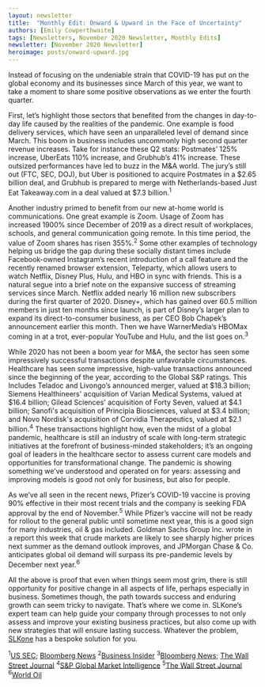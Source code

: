 ```yaml
---
layout: newsletter
title:  "Monthly Edit: Onward & Upward in the Face of Uncertainty"
authors: [Emily Cowperthwaite]
tags: [Newsletters, November 2020 Newsletter, Monthly Edits]
newsletter: [November 2020 Newsletter]
heroimage: posts/onward-upward.jpg
---
```


Instead of focusing on the undeniable strain that COVID-19 has put on the global economy and its businesses since March of this year, we want to take a moment to share some positive observations as we enter the fourth quarter.

First, let’s highlight those sectors that benefited from the changes in day-to-day life caused by the realities of the pandemic. One example is food delivery services, which have seen an unparalleled level of demand since March. This boom in business includes uncommonly high second quarter revenue increases. Take for instance these Q2 stats: Postmates’ 125% increase, UberEats 110% increase, and Grubhub’s 41% increase. These outsized performances have led to buzz in the M&A world. The jury’s still out (FTC, SEC, DOJ), but Uber is positioned to acquire Postmates in a $2.65 billion deal, and Grubhub is prepared to merge with Netherlands-based Just Eat Takeaway.com in a deal valued at $7.3 billion.<sup>1</sup>

Another industry primed to benefit from our new at-home world is communications. One great example is Zoom. Usage of Zoom has increased 1900% since December of 2019 as a direct result of workplaces, schools, and general communication going remote. In this time period, the value of Zoom shares has risen 355%.<sup>2</sup> Some other examples of technology helping us bridge the gap during these socially distant times include Facebook-owned Instagram’s recent introduction of a call feature and the recently renamed browser extension, Teleparty, which allows users to watch Netflix, Disney Plus, Hulu, and HBO in sync with friends. This is a natural segue into a brief note on the expansive success of streaming services since March. Netflix added nearly 16 million new subscribers during the first quarter of 2020. Disney+, which has gained over 60.5 million members in just ten months since launch, is part of Disney’s larger plan to expand its direct-to-consumer business, as per CEO Bob Chapek’s announcement earlier this month. Then we have WarnerMedia’s HBOMax coming in at a trot, ever-popular YouTube and Hulu, and the list goes on.<sup>3</sup>

While 2020 has not been a boom year for M&A, the sector has seen some impressively successful transactions despite unfavorable circumstances. Healthcare has seen some impressive, high-value transactions announced since the beginning of the year, according to the Global S&P ratings. This Includes Teladoc and Livongo’s announced merger, valued at $18.3 billion; Siemens Healthineers' acquisition of Varian Medical Systems, valued at $16.4 billion; Gilead Sciences' acquisition of Forty Seven, valued at $4.1 billion; Sanofi's acquisition of Principia Biosciences, valued at $3.4 billion; and Novo Nordisk's acquisition of Corvidia Therapeutics, valued at $2.1 billion.<sup>4</sup> These transactions highlight how, even the midst of a global pandemic, healthcare is still an industry of scale with long-term strategic initiatives at the forefront of business-minded stakeholders; it’s an ongoing goal of leaders in the healthcare sector to assess current care models and opportunities for transformational change. The pandemic is showing something we’ve understood and operated on for years: assessing and improving models is good not only for business, but also for people.  

As we’ve all seen in the recent news, Pfizer’s COVID-19 vaccine is proving 90% effective in their most recent trials and the company is seeking FDA approval by the end of November.<sup>5</sup> While Pfizer’s vaccine will not be ready for rollout to the general public until sometime next year, this is a good sign for many industries, oil & gas included. Goldman Sachs Group Inc. wrote in a report this week that crude markets are likely to see sharply higher prices next summer as the demand outlook improves, and JPMorgan Chase & Co. anticipates global oil demand will surpass its pre-pandemic levels by December next year.<sup>6</sup>

All the above is proof that even when things seem most grim, there is still opportunity for positive change in all aspects of life, perhaps especially in business. Sometimes though, the path towards success and enduring growth can seem tricky to navigate. That’s where we come in. SLKone’s expert team can help guide your company through processes to not only assess and improve your existing business practices, but also come up with new strategies that will ensure lasting success. Whatever the problem, <a href="https://slkone.com/">SLKone</a> has a bespoke solution for you.

<sup>1</sup><a href="https://bit.ly/2JQbxCy">US SEC</a>; <a href="https://bloom.bg/3kpvxbM">Bloomberg News</a>
<sup>2</sup><a href="https://bit.ly/2Ueuj8R">Business Insider</a>
<sup>3</sup><a href="https://bloom.bg/3pj8bbs">Bloomberg News</a>; <a href="https://on.wsj.com/32xPI12">The Wall Street Journal</a>
<sup>4</sup><a href="https://bit.ly/2JYbkgS">S&P Global Market Intelligence</a>
<sup>5</sup><a href="https://on.wsj.com/32AOqCD">The Wall Street Journal</a>
<sup>6</sup><a href="https://bit.ly/2UgFVrZ">World Oil</a>
